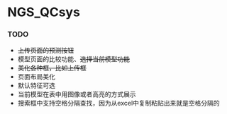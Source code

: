 # NGS_QCsys



### TODO
- ~~上传页面的预测按钮~~
- 模型页面的比较功能、~~选择当前模型功能~~
- ~~美化各种框，比如上传框~~
- 页面布局美化
- 默认特征可选
- 当前模型在表中用图像或者高亮的方式展示
- 搜索框中支持空格分隔查找，因为从excel中复制粘贴出来就是空格分隔的